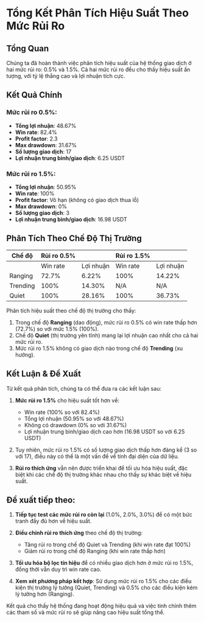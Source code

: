 # Tổng Kết Phân Tích Hiệu Suất Theo Mức Rủi Ro

## Tổng Quan

Chúng ta đã hoàn thành việc phân tích hiệu suất của hệ thống giao dịch ở hai mức rủi ro: 0.5% và 1.5%. Cả hai mức rủi ro đều cho thấy hiệu suất ấn tượng, với tỷ lệ thắng cao và lợi nhuận tích cực.

## Kết Quả Chính

### Mức rủi ro 0.5%:
- **Tổng lợi nhuận**: 48.67%
- **Win rate**: 82.4%
- **Profit factor**: 2.3
- **Max drawdown**: 31.67%
- **Số lượng giao dịch**: 17
- **Lợi nhuận trung bình/giao dịch**: 6.25 USDT

### Mức rủi ro 1.5%:
- **Tổng lợi nhuận**: 50.95%
- **Win rate**: 100%
- **Profit factor**: Vô hạn (không có giao dịch thua lỗ)
- **Max drawdown**: 0%
- **Số lượng giao dịch**: 3
- **Lợi nhuận trung bình/giao dịch**: 16.98 USDT

## Phân Tích Theo Chế Độ Thị Trường

| Chế độ | Rủi ro 0.5% |  | Rủi ro 1.5% |  |
|--------|------------|------------|------------|------------|
|        | Win rate | Lợi nhuận | Win rate | Lợi nhuận |
| Ranging | 72.7% | 6.22% | 100% | 14.22% |
| Trending | 100% | 14.30% | N/A | N/A |
| Quiet | 100% | 28.16% | 100% | 36.73% |

Phân tích hiệu suất theo chế độ thị trường cho thấy:
1. Trong chế độ **Ranging** (dao động), mức rủi ro 0.5% có win rate thấp hơn (72.7%) so với mức 1.5% (100%).
2. Chế độ **Quiet** (thị trường yên tĩnh) mang lại lợi nhuận cao nhất cho cả hai mức rủi ro.
3. Mức rủi ro 1.5% không có giao dịch nào trong chế độ **Trending** (xu hướng).

## Kết Luận & Đề Xuất

Từ kết quả phân tích, chúng ta có thể đưa ra các kết luận sau:

1. **Mức rủi ro 1.5%** cho hiệu suất tốt hơn về:
   - Win rate (100% so với 82.4%)
   - Tổng lợi nhuận (50.95% so với 48.67%)
   - Không có drawdown (0% so với 31.67%)
   - Lợi nhuận trung bình/giao dịch cao hơn (16.98 USDT so với 6.25 USDT)

2. Tuy nhiên, mức rủi ro 1.5% có số lượng giao dịch thấp hơn đáng kể (3 so với 17), điều này có thể là một vấn đề về tính đại diện của dữ liệu.

3. **Rủi ro thích ứng** vẫn nên được triển khai để tối ưu hóa hiệu suất, đặc biệt khi các chế độ thị trường khác nhau cho thấy sự khác biệt về hiệu suất.

## Đề xuất tiếp theo:

1. **Tiếp tục test các mức rủi ro còn lại** (1.0%, 2.0%, 3.0%) để có một bức tranh đầy đủ hơn về hiệu suất.

2. **Điều chỉnh rủi ro thích ứng** theo chế độ thị trường:
   - Tăng rủi ro trong chế độ Quiet và Trending (khi win rate đạt 100%)
   - Giảm rủi ro trong chế độ Ranging (khi win rate thấp hơn)

3. **Tối ưu hóa bộ lọc tín hiệu** để có nhiều giao dịch hơn ở mức rủi ro 1.5%, đồng thời vẫn duy trì win rate cao.

4. **Xem xét phương pháp kết hợp**: Sử dụng mức rủi ro 1.5% cho các điều kiện thị trường lý tưởng (Quiet, Trending) và 0.5% cho các điều kiện kém lý tưởng hơn (Ranging).

Kết quả cho thấy hệ thống đang hoạt động hiệu quả và việc tinh chỉnh thêm các tham số và mức rủi ro sẽ giúp nâng cao hiệu suất tổng thể.